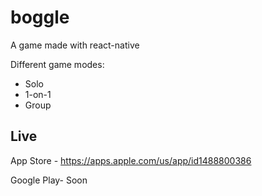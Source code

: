 # boggle

A game made with react-native

Different game modes:
- Solo
- 1-on-1
- Group

## Live

App Store - https://apps.apple.com/us/app/id1488800386

Google Play- Soon
